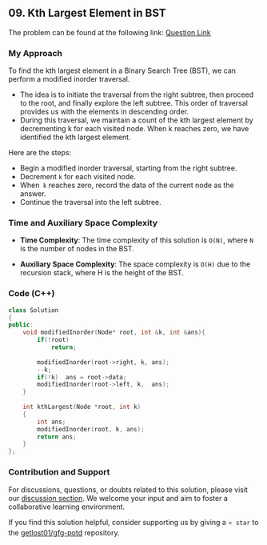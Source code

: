 ## 09. Kth Largest Element in BST

The problem can be found at the following link: [Question Link](https://practice.geeksforgeeks.org/problems/kth-largest-element-in-bst/1)

### My Approach

To find the kth largest element in a Binary Search Tree (BST), we can perform a modified inorder traversal. 
- The idea is to initiate the traversal from the right subtree, then proceed to the root, and finally explore the left subtree. This order of traversal provides us with the elements in descending order.
- During this traversal, we maintain a count of the kth largest element by decrementing k for each visited node. When k reaches zero, we have identified the kth largest element.

Here are the steps:

- Begin a modified inorder traversal, starting from the right subtree.
- Decrement `k` for each visited node.
- When` k` reaches zero, record the data of the current node as the answer.
- Continue the traversal into the left subtree.

### Time and Auxiliary Space Complexity

- **Time Complexity**: The time complexity of this solution is `O(N)`, where `N` is the number of nodes in the BST.

- **Auxiliary Space Complexity**: The space complexity is `O(H)` due to the recursion stack, where H is the height of the BST.

### Code (C++)
```cpp
class Solution
{
public:
    void modifiedInorder(Node* root, int &k, int &ans){
        if(!root)
            return;
        
        modifiedInorder(root->right, k, ans);
        --k;
        if(!k)  ans = root->data;
        modifiedInorder(root->left, k,  ans);
    }
    
    int kthLargest(Node *root, int k)
    {
        int ans;
        modifiedInorder(root, k, ans);
        return ans;
    }
};
```

### Contribution and Support

For discussions, questions, or doubts related to this solution, please visit our [discussion section](https://github.com/getlost01/gfg-potd/discussions). We welcome your input and aim to foster a collaborative learning environment.

If you find this solution helpful, consider supporting us by giving a `⭐ star` to the [getlost01/gfg-potd](https://github.com/getlost01/gfg-potd) repository.